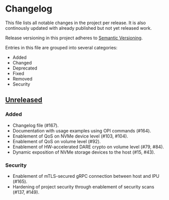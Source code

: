 # Changelog

This file lists all notable changes in the project per release. It is
also continously updated with already published but not yet released work.

Release versioning in this project adheres to [Semantic Versioning](https://semver.org/spec/v2.0.0.html).

Entries in this file are grouped into several categories:

* Added
* Changed
* Deprecated
* Fixed
* Removed
* Security

## [Unreleased]

### Added

* Changelog file (#167).
* Documentation with usage examples using OPI commands (#164).
* Enablement of QoS on NVMe device level (#103, #104).
* Enablement of QoS on volume level (#92).
* Enablement of HW-accelerated DARE crypto on volume level (#79, #84).
* Dynamic exposition of NVMe storage devices to the host (#15, #43).

### Security

* Enablement of mTLS-secured gRPC connection between host and IPU (#165).
* Hardening of project security through enablement of security scans (#137, #149).

[unreleased]: link
